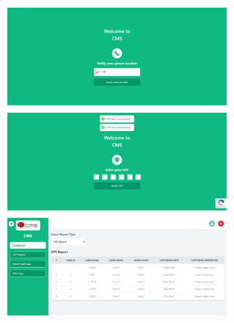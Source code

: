 ![localhost_3000_ (1)](https://github.com/Ganapathiselvaa/cms_task/blob/main/1_Login_page.png)

![localhost_3000_ (2)](https://github.com/Ganapathiselvaa/cms_task/blob/main/4_Login_page_OTP_sent.png)

![localhost_3000_ (3)](https://github.com/Ganapathiselvaa/cms_task/blob/main/12_Dashboard_paga_DropDown.png)
